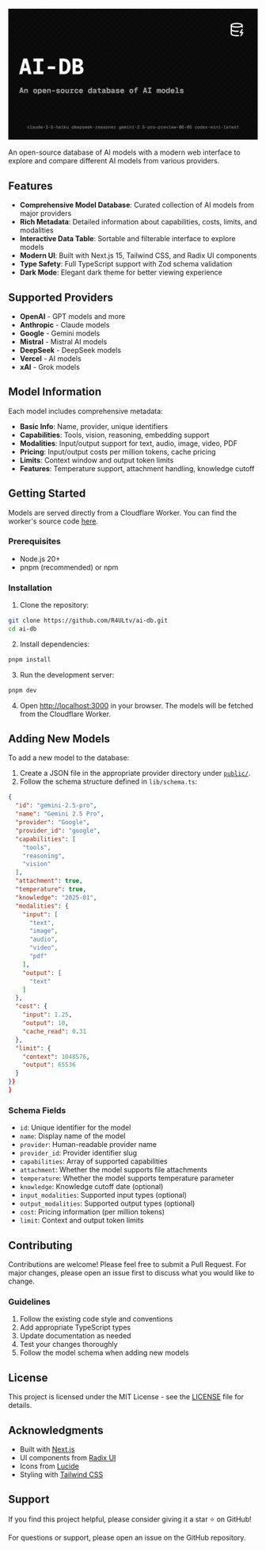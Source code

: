 ![AI-DB](./public/og-image.png)

An open-source database of AI models with a modern web interface to explore and compare different AI models from various providers.

## Features

- **Comprehensive Model Database**: Curated collection of AI models from major providers
- **Rich Metadata**: Detailed information about capabilities, costs, limits, and modalities
- **Interactive Data Table**: Sortable and filterable interface to explore models
- **Modern UI**: Built with Next.js 15, Tailwind CSS, and Radix UI components
- **Type Safety**: Full TypeScript support with Zod schema validation
- **Dark Mode**: Elegant dark theme for better viewing experience

## Supported Providers

- **OpenAI** - GPT models and more
- **Anthropic** - Claude models
- **Google** - Gemini models
- **Mistral** - Mistral AI models
- **DeepSeek** - DeepSeek models
- **Vercel** - AI models
- **xAI** - Grok models

## Model Information

Each model includes comprehensive metadata:

- **Basic Info**: Name, provider, unique identifiers
- **Capabilities**: Tools, vision, reasoning, embedding support
- **Modalities**: Input/output support for text, audio, image, video, PDF
- **Pricing**: Input/output costs per million tokens, cache pricing
- **Limits**: Context window and output token limits
- **Features**: Temperature support, attachment handling, knowledge cutoff

## Getting Started

Models are served directly from a Cloudflare Worker. You can find the worker's source code [here](https://github.com/R4ULtv/ai-db/tree/main/.cloudflare/apis/src).

### Prerequisites

- Node.js 20+
- pnpm (recommended) or npm

### Installation

1. Clone the repository:
```bash
git clone https://github.com/R4ULtv/ai-db.git
cd ai-db
```

2. Install dependencies:
```bash
pnpm install
```

3. Run the development server:
```bash
pnpm dev
```

4. Open [http://localhost:3000](http://localhost:3000) in your browser. The models will be fetched from the Cloudflare Worker.

## Adding New Models

To add a new model to the database:

1. Create a JSON file in the appropriate provider directory under [`public/`](.cloudflare/apis/public).
2. Follow the schema structure defined in `lib/schema.ts`:

```json
{
  "id": "gemini-2.5-pro",
  "name": "Gemini 2.5 Pro",
  "provider": "Google",
  "provider_id": "google",
  "capabilities": [
    "tools",
    "reasoning",
    "vision"
  ],
  "attachment": true,
  "temperature": true,
  "knowledge": "2025-01",
  "modalities": {
    "input": [
      "text",
      "image",
      "audio",
      "video",
      "pdf"
    ],
    "output": [
      "text"
    ]
  },
  "cost": {
    "input": 1.25,
    "output": 10,
    "cache_read": 0.31
  },
  "limit": {
    "context": 1048576,
    "output": 65536
  }
}}
}
```

### Schema Fields

- `id`: Unique identifier for the model
- `name`: Display name of the model
- `provider`: Human-readable provider name
- `provider_id`: Provider identifier slug
- `capabilities`: Array of supported capabilities
- `attachment`: Whether the model supports file attachments
- `temperature`: Whether the model supports temperature parameter
- `knowledge`: Knowledge cutoff date (optional)
- `input_modalities`: Supported input types (optional)
- `output_modalities`: Supported output types (optional)
- `cost`: Pricing information (per million tokens)
- `limit`: Context and output token limits

## Contributing

Contributions are welcome! Please feel free to submit a Pull Request. For major changes, please open an issue first to discuss what you would like to change.

### Guidelines

1. Follow the existing code style and conventions
2. Add appropriate TypeScript types
3. Update documentation as needed
4. Test your changes thoroughly
5. Follow the model schema when adding new models

## License

This project is licensed under the MIT License - see the [LICENSE](LICENSE) file for details.

## Acknowledgments

- Built with [Next.js](https://nextjs.org/)
- UI components from [Radix UI](https://www.radix-ui.com/)
- Icons from [Lucide](https://lucide.dev/)
- Styling with [Tailwind CSS](https://tailwindcss.com/)

## Support

If you find this project helpful, please consider giving it a star ⭐ on GitHub!

For questions or support, please open an issue on the GitHub repository.
